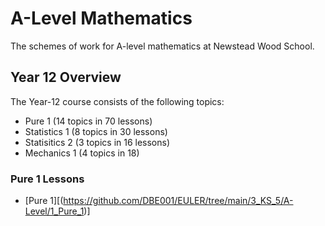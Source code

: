 # A-Level Mathematics

The schemes of work for A-level mathematics at Newstead Wood School.

## Year 12 Overview

The Year-12 course consists of the following topics:

* Pure 1 (14 topics in 70 lessons)
* Statistics 1 (8 topics in 30 lessons)
* Statisitics 2 (3 topics in 16 lessons)
* Mechanics 1 (4 topics in 18)

### Pure 1 Lessons

* [Pure 1][(https://github.com/DBE001/EULER/tree/main/3_KS_5/A-Level/1_Pure_1)]

